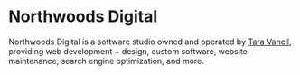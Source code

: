 # Northwoods Digital



Northwoods Digital is a software studio owned and operated by [Tara Vancil](https://taravancil.com), providing web development + design, custom software, website maintenance, search engine optimization, and more.
